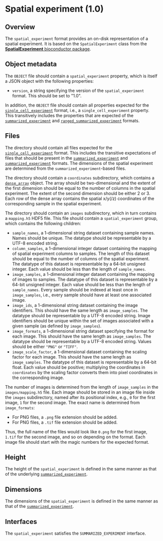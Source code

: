 

# Spatial experiment (1.0)

## Overview

The `spatial_experiment` format provides an on-disk representation of a spatial experiment. 
It is based on the `SpatialExperiment` class from the [**SpatialExperiment** bioconductor package](https://bioconductor.org/packages/SpatialExperiment).

## Object metadata

The `OBJECT` file should contain a `spatial_experiment` property, which is itself a JSON object with the following properties:

- `version`, a string specifying the version of the `spatial_experiment` format.
  This should be set to "1.0".

In addition, the `OBJECT` file should contain all properties expected for the [`single_cell_experiment`](../single_cell_experiment) format, i.e., a `single_cell_experiment` property.
This transitively includes the properties that are expected of the [`summarized_experiment`](../summarized_experiment) and [`ranged_summarized_experiment`](../ranged_summarized_experiment) formats. 

## Files

The directory should contain all files expected for the [`single_cell_experiment`](../single_cell_experiment) format.
This includes the transitive expectations of files that should be present in the [`summarized_experiment`](../summarized_experiment) and [`summarized_experiment`](../ranged_summarized_experiment) formats.
The dimensions of the spatial experiment are determined from the `summarized_experiment`-based files.

The directory should contain a `coordinates` subdirectory, which contains a [`dense_array`](../dense_array) object.
The array should be two-dimensional and the extent of the first dimension should be equal to the number of columns in the spatial experiment.
The extent of the second dimension should be either 2 or 3.
Each row of the dense array contains the spatial x/y(/z) coordinates of the corresponding sample in the spatial experiment.

The directory should contain an `images` subdirectory, which in turn contains a `mapping.h5` HDF5 file.
This file should contain a `spatial_experiment` group, which contains the following children:

- `sample_names`, a 1-dimensional string dataset containing sample names.
  Names should be unique.
  The datatype should be representable by a UTF-8 encoded string.
- `column_samples`, a 1-dimensional integer dataset containing the mapping of spatial experiment columns to samples.
  The length of this dataset should be equal to the number of columns of the spatial experiment.
  The datatype of this dataset is representable by a 64-bit unsigned integer.
  Each value should be less than the length of `sample_names`.
- `image_samples`, a 1-dimensional integer dataset containing the mapping of images to samples.
  The datatype of this dataset is representable by a 64-bit unsigned integer.
  Each value should be less than the length of `sample_names`.
  Every sample should be indexed at least once in `image_samples`, i.e., every sample should have at least one associated image.
- `image_ids`, a 1-dimensional string dataset containing the image identifiers.
  This should have the same length as `image_samples`.
  The datatype should be representable by a UTF-8 encoded string.
  Image identifiers should be unique within the set of images associated with a given sample (as defined by `image_samples`).
- `image_formats`, a 1-dimensional string dataset specifying the format for each image.
  This should have the same length as `image_samples`.
  The datatype should be representable by a UTF-8 encoded string.
  Values should be either `"PNG"` or `"TIFF"`.
- `image_scale_factor`, a 1-dimensional dataset containing the scaling factor for each image.
  This should have the same length as `image_samples`.
  The datatype of this dataset is representable by a 64-bit float.
  Each value should be positive; multiplying the coordinates in `coordinates` by the scaling factor converts them into pixel coordinates in the corresponding image.

The number of images is determined from the length of `image_samples` in the `images/mapping.h5` file.
Each image should be stored in an image file inside the `images` subdirectory, named after its positional index, e.g., `0` for the first image, `1` for the second image.
The exact name is determined from `image_formats`:

- For PNG files, a `.png` file extension should be added.
- For PNG files, a `.tif` file extension should be added.

Thus, the full name of the files would look like `0.png` for the first image, `1.tif` for the second image, and so on depending on the format.
Each image file should start with the magic numbers for the expected format.

## Height

The height of the `spatial_experiment` is defined in the same manner as that of the underlying [`summarized_experiment`](../summarized_experiment).

## Dimensions

The dimensions of the `spatial_experiment` is defined in the same manner as that of the [`summarized_experiment`](../summarized_experiment).

## Interfaces

The `spatial_experiment` satisfies the `SUMMARIZED_EXPERIMENT` interface.
